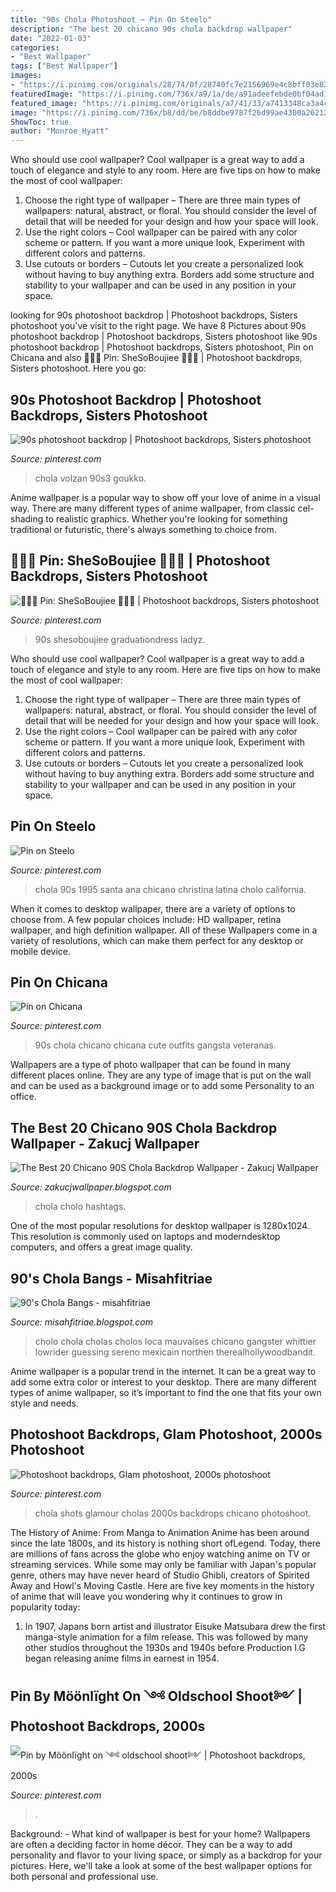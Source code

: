 ```yaml
---
title: "90s Chola Photoshoot ~ Pin On Steelo"
description: "The best 20 chicano 90s chola backdrop wallpaper"
date: "2022-01-03"
categories:
- "Best Wallpaper"
tags: ["Best Wallpaper"]
images:
- "https://i.pinimg.com/originals/28/74/0f/28740fc7e2156969e4c8bff03e828441.png"
featuredImage: "https://i.pinimg.com/736x/a9/1a/de/a91adeefebde0bf04ad36d73645d279c.jpg"
featured_image: "https://i.pinimg.com/originals/a7/41/33/a7413348ca3a4cbc3fc7195d3cb850e8.jpg"
image: "https://i.pinimg.com/736x/b8/dd/be/b8ddbe9787f26d99ae4300a26212fad1.jpg"
ShowToc: true
author: "Monroe Hyatt"
---
```



Who should use cool wallpaper?
Cool wallpaper is a great way to add a touch of elegance and style to any room. Here are five tips on how to make the most of cool wallpaper: 
1) Choose the right type of wallpaper – There are three main types of wallpapers: natural, abstract, or floral. You should consider the level of detail that will be needed for your design and how your space will look. 
2) Use the right colors – Cool wallpaper can be paired with any color scheme or pattern. If you want a more unique look, Experiment with different colors and patterns. 
3) Use cutouts or borders – Cutouts let you create a personalized look without having to buy anything extra. Borders add some structure and stability to your wallpaper and can be used in any position in your space.

	

		
looking for 90s photoshoot backdrop | Photoshoot backdrops, Sisters photoshoot you've visit to the right page. We have 8 Pictures about 90s photoshoot backdrop | Photoshoot backdrops, Sisters photoshoot like 90s photoshoot backdrop | Photoshoot backdrops, Sisters photoshoot, Pin on Chicana and also 🎱🦋💕 Pin: SheSoBoujiee 🎱🦋💕 | Photoshoot backdrops, Sisters photoshoot. Here you go:
		
    
## 90s Photoshoot Backdrop | Photoshoot Backdrops, Sisters Photoshoot

<img loading=lazy src="https://i.pinimg.com/originals/a7/41/33/a7413348ca3a4cbc3fc7195d3cb850e8.jpg" onerror="this.onerror=null;this.src='https://tse2.mm.bing.net/th?id=OIP.EU7KPOHmTYM9HKjG11gjDAHaHI&amp;pid=15.1';" alt="90s photoshoot backdrop | Photoshoot backdrops, Sisters photoshoot">

_Source: pinterest.com_

>chola volzan 90s3 goukko. 

	

Anime wallpaper is a popular way to show off your love of anime in a visual way. There are many different types of anime wallpaper, from classic cel-shading to realistic graphics. Whether you're looking for something traditional or futuristic, there's always something to choice from.

    
## 🎱🦋💕 Pin: SheSoBoujiee 🎱🦋💕 | Photoshoot Backdrops, Sisters Photoshoot

<img loading=lazy src="https://i.pinimg.com/736x/b8/dd/be/b8ddbe9787f26d99ae4300a26212fad1.jpg" onerror="this.onerror=null;this.src='https://tse1.mm.bing.net/th?id=OIP.siPuTWwWL7eZ_fnjt5V1qgHaHa&amp;pid=15.1';" alt="🎱🦋💕 Pin: SheSoBoujiee 🎱🦋💕 | Photoshoot backdrops, Sisters photoshoot">

_Source: pinterest.com_

>90s shesoboujiee graduationdress ladyz. 

	

Who should use cool wallpaper?
Cool wallpaper is a great way to add a touch of elegance and style to any room. Here are five tips on how to make the most of cool wallpaper: 
1) Choose the right type of wallpaper – There are three main types of wallpapers: natural, abstract, or floral. You should consider the level of detail that will be needed for your design and how your space will look. 
2) Use the right colors – Cool wallpaper can be paired with any color scheme or pattern. If you want a more unique look, Experiment with different colors and patterns. 
3) Use cutouts or borders – Cutouts let you create a personalized look without having to buy anything extra. Borders add some structure and stability to your wallpaper and can be used in any position in your space.

    
## Pin On Steelo

<img loading=lazy src="https://i.pinimg.com/736x/a9/1a/de/a91adeefebde0bf04ad36d73645d279c.jpg" onerror="this.onerror=null;this.src='https://tse2.mm.bing.net/th?id=OIP.2OD8xyyCPu7qk-kI9JwXQQHaHa&amp;pid=15.1';" alt="Pin on Steelo">

_Source: pinterest.com_

>chola 90s 1995 santa ana chicano christina latina cholo california. 

	

When it comes to desktop wallpaper, there are a variety of options to choose from. A few popular choices include: HD wallpaper, retina wallpaper, and high definition wallpaper. All of these Wallpapers come in a variety of resolutions, which can make them perfect for any desktop or mobile device. 

    
## Pin On Chicana

<img loading=lazy src="https://i.pinimg.com/originals/84/c0/d0/84c0d0b8bd43f519e29e348d999b87dd.jpg" onerror="this.onerror=null;this.src='https://tse4.mm.bing.net/th?id=OIP.Q3UhLJ1VgZ4rMdnGijMgiQHaFc&amp;pid=15.1';" alt="Pin on Chicana">

_Source: pinterest.com_

>90s chola chicano chicana cute outfits gangsta veteranas. 

	



Wallpapers are a type of photo wallpaper that can be found in many different places online. They are any type of image that is put on the wall and can be used as a background image or to add some Personality to an office.

    
## The Best 20 Chicano 90S Chola Backdrop Wallpaper - Zakucj Wallpaper

<img loading=lazy src="https://i0.wp.com/cdn130.picsart.com/351413365002201.jpg" onerror="this.onerror=null;this.src='https://tse1.mm.bing.net/th?id=OIP.LFiOoRicoiZqxYZqoaYfBQHaNL&amp;pid=15.1';" alt="The Best 20 Chicano 90S Chola Backdrop Wallpaper - Zakucj Wallpaper">

_Source: zakucjwallpaper.blogspot.com_

>chola cholo hashtags. 

	

One of the most popular resolutions for desktop wallpaper is 1280x1024. This resolution is commonly used on laptops and moderndesktop computers, and offers a great image quality.

    
## 90&#039;s Chola Bangs - Misahfitriae

<img loading=lazy src="https://i.pinimg.com/originals/28/74/0f/28740fc7e2156969e4c8bff03e828441.png" onerror="this.onerror=null;this.src='https://tse2.mm.bing.net/th?id=OIP.wTiI6UkDVa9laeI5rmODIgHaIc&amp;pid=15.1';" alt="90&#039;s Chola Bangs - misahfitriae">

_Source: misahfitriae.blogspot.com_

>cholo chola cholas cholos loca mauvaises chicano gangster whittier lowrider guessing sereno mexicain northen therealhollywoodbandit. 

	

Anime wallpaper is a popular trend in the internet. It can be a great way to add some extra color or interest to your desktop. There are many different types of anime wallpaper, so it’s important to find the one that fits your own style and needs.

    
## Photoshoot Backdrops, Glam Photoshoot, 2000s Photoshoot

<img loading=lazy src="https://i.pinimg.com/originals/09/17/db/0917dbc58eb48a9f8e536ad7cab05c1b.jpg" onerror="this.onerror=null;this.src='https://tse3.mm.bing.net/th?id=OIP.lqoecHdGtmR0KndUW4jv_AAAAA&amp;pid=15.1';" alt="Photoshoot backdrops, Glam photoshoot, 2000s photoshoot">

_Source: pinterest.com_

>chola shots glamour cholas 2000s backdrops chicano photoshoot. 

	

The History of Anime: From Manga to Animation
Anime has been around since the late 1800s, and its history is nothing short ofLegend. Today, there are millions of fans across the globe who enjoy watching anime on TV or streaming services. While some may only be familiar with Japan's popular genre, others may have never heard of Studio Ghibli, creators of Spirited Away and Howl's Moving Castle. Here are five key moments in the history of anime that will leave you wondering why it continues to grow in popularity today:
1) In 1907, Japans born artist and illustrator Eisuke Matsubara drew the first manga-style animation for a film release. This was followed by many other studios throughout the 1930s and 1940s before Production I.G began releasing anime films in earnest in 1954.

    
## Pin By Möönlïght On ༺ Oldschool Shoot༻ | Photoshoot Backdrops, 2000s

<img loading=lazy src="https://i.pinimg.com/originals/31/bf/9c/31bf9c16e903996e51c787ecc0bd5111.jpg" onerror="this.onerror=null;this.src='https://tse3.mm.bing.net/th?id=OIP.Eq3oYpEgZlj_IQIb6e6B5AHaJE&amp;pid=15.1';" alt="Pin by Möönlïght on ༺ oldschool shoot༻ | Photoshoot backdrops, 2000s">

_Source: pinterest.com_

>. 

	

Background: - What kind of wallpaper is best for your home?
Wallpapers are often a deciding factor in home décor. They can be a way to add personality and flavor to your living space, or simply as a backdrop for your pictures. Here, we'll take a look at some of the best wallpaper options for both personal and professional use.

